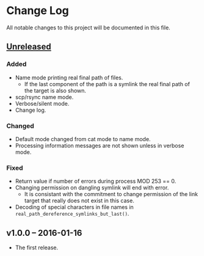 # Change Log

All notable changes to this project will be documented in this file.


## [Unreleased]

### Added
- Name mode printing real final path of files.
  * If the last component of the path is a symlink the real final path of the
    target is also shown.
- scp/rsync name mode.
- Verbose/silent mode.
- Change log.

### Changed
- Default mode changed from cat mode to name mode.
- Processing information messages are not shown unless in verbose mode.

### Fixed
- Return value if number of errors during process MOD 253 == 0.
- Changing permission on dangling symlink will end with error.
  * It is consistant with the commitment to change permission of the link target
    that really does not exist in this case.
- Decoding of special characters in file names in
  `real_path_dereference_symlinks_but_last()`.


## v1.0.0 – 2016-01-16
- The first release.

[Unreleased]: https://github.com/michal-ruzicka/chfile/compare/v1.0.0...develop



<!--
  vim:textwidth=80:expandtab:tabstop=4:shiftwidth=4:fileencodings=utf8:spelllang=en
-->
